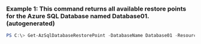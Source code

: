 ### Example 1: This command returns all available restore points for the Azure SQL Database named Database01. (autogenerated)
```powershell
PS C:\> Get-AzSqlDatabaseRestorePoint -DatabaseName Database01 -ResourceGroupName ResourceGroup01 -ServerName Server01
```

